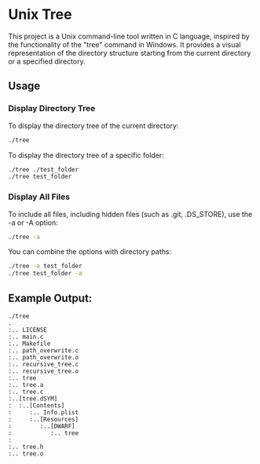 # Unix Tree

This project is a Unix command-line tool written in C language, inspired by the functionality of the "tree" command in Windows. It provides a visual representation of the directory structure starting from the current directory or a specified directory.

## Usage

### Display Directory Tree

To display the directory tree of the current directory:

```bash
./tree
```

To display the directory tree of a specific folder:
```bash
./tree ./test_folder
./tree test_folder
```

### Display All Files

To include all files, including hidden files (such as .git, .DS_STORE), use the -a or -A option:

```bash
./tree -a
```

You can combine the options with directory paths:

```bash
./tree -a test_folder
./tree test_folder -a
```

## Example Output:

```
./tree
.
:.. LICENSE
:.. main.c
:.. Makefile
:.. path_overwrite.c
:.. path_overwrite.o
:.. recursive_tree.c
:.. recursive_tree.o
:.. tree
:.. tree.a
:.. tree.c
:..[tree.dSYM]
:  :..[Contents]
:     :.. Info.plist
:     :..[Resources]
:        :..[DWARF]
:           :.. tree
:
:.. tree.h
:.. tree.o
```
